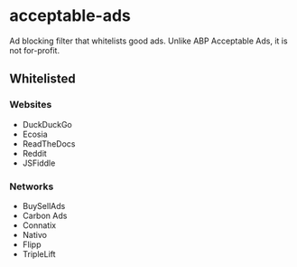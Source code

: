 # acceptable-ads
Ad blocking filter that whitelists good ads. Unlike ABP Acceptable Ads, it is not for-profit.

## Whitelisted
### Websites
* DuckDuckGo
* Ecosia
* ReadTheDocs
* Reddit
* JSFiddle
### Networks
* BuySellAds
* Carbon Ads
* Connatix
* Nativo
* Flipp
* TripleLift
